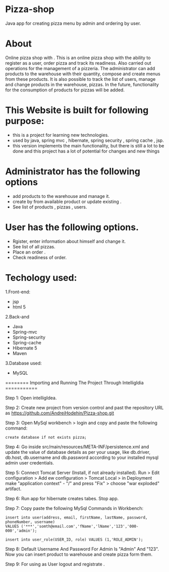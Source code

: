 # Pizza-shop
Java app for creating pizza menu by admin and ordering by user.

# About

Online pizza shop with .
This is an online pizza shop with the ability to register as a user, order pizza and track its readiness.
Also carried out operations for the management of a pizzeria. 
The administrator can add products to the warehouse with their quantity, compose and create menus from these products.
It is also possible to track the list of users, manage and change products in the warehouse, pizzas.
In the future, functionality for the consumption of products for pizzas will be added.

# This Website is built for following purpose:

- this is a project for learning new technologies.
- used by java, spring mvc , hibernate, spring security , spring cache , jsp.
- this version implements the main functionality, but there is still a lot to be done and this project has a lot of potential for changes and new things

# Administrator has the following options
- add products to the warehouse and manage it.
- create by from available product or update existing .
- See list of products , pizzas , users.
# User has the following options.
- Rgister, enter information about himself and change it.
- See list of all pizzas.
- Place an order .
- Check readiness of order.
# Techology used:
1.Front-end:
- jsp 
- html 5

2.Back-and
- Java
- Spring-mvc
- Spring-security
- Spring-cache
- Hibernate 5
- Maven

3.Database used:
- MySQL


======== Importing and Running The Project Through IntelligIdia ===========

Step 1: Open intelligIdea.

Step 2: Create new project from version control and past the repository URL as https://github.com/AndreiHodehin/Pizza-shop.git

Step 3: Open MySql workbench > login and copy and paste the following command: 

    create database if not exists pizza; 

Step 4:  Go inside src/main/resources/META-INF/persistence.xml  and update the value of database details as per your usage, like db.driver, db.host, db.username and db.password according to your installed mysql admin user credentials. 

Step 5: Connect Tomcat Server (Install, if not already installed). Run > Edit configuration > Add ew configuration > Tomcat Local > in Deployment make "application context" - "/" and press "Fix" > choose "war exploded" artifact. 

Step 6: Run app for hibernate creates tabes. Stop app.

Step 7: Copy paste the following MySql Commands in Workbench:

    insert into user(address, email, firstName, lastName, password, phoneNumber, username)
    VALUES ('***','somth@email.com','fName','lName','123','000-000','admin');
    
    insert into user_role(USER_ID, role) VALUES (1,'ROLE_ADMIN');
  
Step 8: Default Username And Password For Admin Is "Admin" And "123". Now you can insert product to warehouse and create pizza form them.

Step 9: For using as User logout and registrate .

















